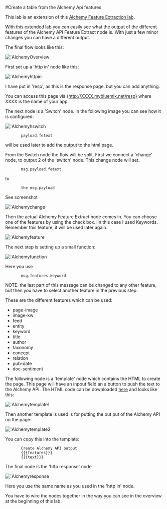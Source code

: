 #Create a table from the Alchemy Api features

This lab is an extension of this [Alchemy Feature Extraction lab](/basic_examples/alchemy_api_feature_extraction/README.md).

With this extended lab you can easily see what the output of the different features of the Alchemy API Feature Extract node is.
With just a few minor changes you can have a different output.

The final flow looks like this:

![`AlchemyOverview](images/alchapi_table_overview.jpg)

First set up a 'http in' node like this:

![`Alchemyhttpin](images/alchapi_table_hhtpin.jpg)

I have put in 'resp', as this is the response page. but you can add anything.

You can access this page via {http://XXXX.mybluemix.net/resp} where XXXX is the name of your app.

The next node is a 'Switch' node. in the following image you can see how it is configured:

![`Alchemyhswitch](images/alchapi_table_switch.jpg)

           payload.fetext 

will be used later to add the output to the html page.

From the Switch node the flow will be split. First we connect a 'change' node, to output 2 of the 'switch' node. This change node will set.

           msg.payload.fetext
to

           the msg.payload
See screenshot

![`Alchemychange](images/alchapi_table_change.jpg)

Then the actual Alchemy Feature Extract node comes in. You can choose one of the features by using the check box. Iin this case I used Keywords. Remember this feature, it will be used later again.

![`Alchemyfeature](images/alchapi_table_feature.jpg)

The next step is setting up a small function:

![`Alchemyfunction](images/alchapi_table_function.jpg)

Here you use 

           msg.features.keyword

NOTE: the last part of this message can be changed to any other feature, but then you have to select another feature in the previous step.

These are the different features which can be used:
- page-image
- image-kw
- feed
- entity
- keyword
- title
- author
- taxonomy
- concept
- relation
- pub-date
- doc-sentiment

The following node is a 'template' node which contains the HTML to create the page. This page will have an inpout field an a button to push the text to the Alchemy API.
The HTML code can be downloaded [here](AApi_table_template1.txt) and looks like this:

![`Alchemytemplate1](images/alchapi_table_template1.jpg)

Then another template is used is for putting the out put of the Alchemy API on the page:

![`Alchemytemplate2](images/alchapi_table_template2.jpg)

You can copy this into the template:

           Create Alchemy API output
           {{{features}}}
           {{{text}}}
           
The final node is the 'http response' node.

![`Alchemyresponse](images/alchapi_table_httpresponse.jpg)

Here you use the same name as you used in the 'http in' node.

You have to wire the nodes together in the way you can see in the overview at the beginning of this lab.






